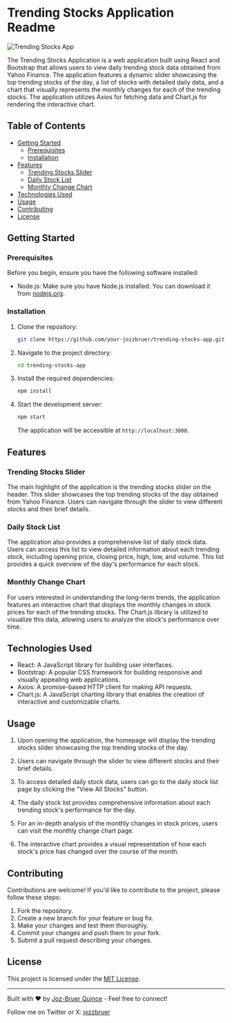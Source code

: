 # Trending Stocks Application Readme

![Trending Stocks App](app_screenshot.png)

The Trending Stocks Application is a web application built using React and Bootstrap that allows users to view daily trending stock data obtained from Yahoo Finance. The application features a dynamic slider showcasing the top trending stocks of the day, a list of stocks with detailed daily data, and a chart that visually represents the monthly changes for each of the trending stocks. The application utilizes Axios for fetching data and Chart.js for rendering the interactive chart.

## Table of Contents

- [Getting Started](#getting-started)
  - [Prerequisites](#prerequisites)
  - [Installation](#installation)
- [Features](#features)
  - [Trending Stocks Slider](#trending-stocks-slider)
  - [Daily Stock List](#daily-stock-list)
  - [Monthly Change Chart](#monthly-change-chart)
- [Technologies Used](#technologies-used)
- [Usage](#usage)
- [Contributing](#contributing)
- [License](#license)

## Getting Started

### Prerequisites

Before you begin, ensure you have the following software installed:

- Node.js: Make sure you have Node.js installed. You can download it from [nodejs.org](https://nodejs.org/).

### Installation

1. Clone the repository:

   ```bash
   git clone https://github.com/your-jozzbruer/trending-stocks-app.git
   ```

2. Navigate to the project directory:

   ```bash
   cd trending-stocks-app
   ```

3. Install the required dependencies:

   ```bash
   npm install
   ```

4. Start the development server:

   ```bash
   npm start
   ```

   The application will be accessible at `http://localhost:3000`.

## Features

### Trending Stocks Slider

The main highlight of the application is the trending stocks slider on the header. This slider showcases the top trending stocks of the day obtained from Yahoo Finance. Users can navigate through the slider to view different stocks and their brief details.

### Daily Stock List

The application also provides a comprehensive list of daily stock data. Users can access this list to view detailed information about each trending stock, including opening price, closing price, high, low, and volume. This list provides a quick overview of the day's performance for each stock.

### Monthly Change Chart

For users interested in understanding the long-term trends, the application features an interactive chart that displays the monthly changes in stock prices for each of the trending stocks. The Chart.js library is utilized to visualize this data, allowing users to analyze the stock's performance over time.

## Technologies Used

- React: A JavaScript library for building user interfaces.
- Bootstrap: A popular CSS framework for building responsive and visually appealing web applications.
- Axios: A promise-based HTTP client for making API requests.
- Chart.js: A JavaScript charting library that enables the creation of interactive and customizable charts.

## Usage

1. Upon opening the application, the homepage will display the trending stocks slider showcasing the top trending stocks of the day.

2. Users can navigate through the slider to view different stocks and their brief details.

3. To access detailed daily stock data, users can go to the daily stock list page by clicking the "View All Stocks" button.

4. The daily stock list provides comprehensive information about each trending stock's performance for the day.

5. For an in-depth analysis of the monthly changes in stock prices, users can visit the monthly change chart page.

6. The interactive chart provides a visual representation of how each stock's price has changed over the course of the month.

## Contributing

Contributions are welcome! If you'd like to contribute to the project, please follow these steps:

1. Fork the repository.
2. Create a new branch for your feature or bug fix.
3. Make your changes and test them thoroughly.
4. Commit your changes and push them to your fork.
5. Submit a pull request describing your changes.

## License

This project is licensed under the [MIT License](LICENSE).

---

Built with ❤️ by [Joz-Bruer Quince](https://github.com/jozzbruer) - Feel free to connect!

Follow me on Twitter or X: [jozzbruer](https://twitter.com/jozzbruer)
